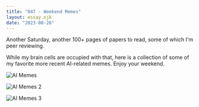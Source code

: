```yaml
---
title: "047 - Weekend Memes"
layout: essay.njk
date: "2023-08-26"
---
```


Another Saturday, another 100+ pages of papers to read, some of which I'm peer reviewing.

While my brain cells are occupied with that, here is a collection of some of my favorite more recent AI-related memes. Enjoy your weekend.

![AI Memes](https://pbs.twimg.com/media/GZ4kbAsXIAAIRIg?format=jpg&name=medium)

![AI Memes 2](https://pbs.twimg.com/media/GdQFXrJWgAA8pCX?format=jpg&name=900x900)

![AI Memes 3](https://eldig.psu.edu/wp-content/uploads/2023/09/Untitled.png)